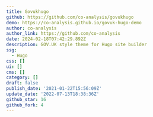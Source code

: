 ```yaml
---
title: Govukhugo
github: https://github.com/co-analysis/govukhugo
demo: https://co-analysis.github.io/govuk-hugo-demo
author: co-analysis
author_link: https://github.com/co-analysis
date: 2024-02-18T07:42:29.892Z
description: GOV.UK style theme for Hugo site builder
ssg:
  - Hugo
css: []
ui: []
cms: []
category: []
draft: false
publish_date: '2021-01-22T15:56:09Z'
update_date: '2022-07-13T18:38:36Z'
github_star: 16
github_fork: 4
---
```


